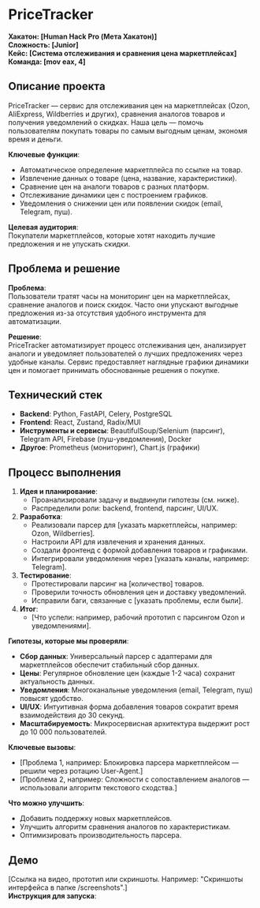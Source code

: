 # PriceTracker

**Хакатон: [Human Hack Pro (Мета Хакатон)]**  
**Сложность: [Junior]**  
**Кейс: [Система отслеживания и сравнения цена маркетплейсах]**  
**Команда: [mov eax, 4]**

## Описание проекта

PriceTracker — сервис для отслеживания цен на маркетплейсах (Ozon, AliExpress, Wildberries и других), сравнения аналогов товаров и получения уведомлений о скидках. Наша цель — помочь пользователям покупать товары по самым выгодным ценам, экономя время и деньги.

**Ключевые функции**:  
- Автоматическое определение маркетплейса по ссылке на товар.  
- Извлечение данных о товаре (цена, название, характеристики).  
- Сравнение цен на аналоги товаров с разных платформ.  
- Отслеживание динамики цен с построением графиков.  
- Уведомления о снижении цен или появлении скидок (email, Telegram, пуш).  

**Целевая аудитория**:  
Покупатели маркетплейсов, которые хотят находить лучшие предложения и не упускать скидки.

## Проблема и решение

**Проблема**:  
Пользователи тратят часы на мониторинг цен на маркетплейсах, сравнение аналогов и поиск скидок. Часто они упускают выгодные предложения из-за отсутствия удобного инструмента для автоматизации.

**Решение**:  
PriceTracker автоматизирует процесс отслеживания цен, анализирует аналоги и уведомляет пользователей о лучших предложениях через удобные каналы. Сервис предоставляет наглядные графики динамики цен и помогает принимать обоснованные решения о покупке.

## Технический стек

- **Backend**: Python, FastAPI, Celery, PostgreSQL  
- **Frontend**: React, Zustand, Radix/MUI  
- **Инструменты и сервисы**: BeautifulSoup/Selenium (парсинг), Telegram API, Firebase (пуш-уведомления), Docker  
- **Другое**: Prometheus (мониторинг), Chart.js (графики)

## Процесс выполнения
 
1. **Идея и планирование**:  
   - Проанализировали задачу и выдвинули гипотезы (см. ниже).  
   - Распределили роли: backend, frontend, парсинг, UI/UX.  
2. **Разработка**:  
   - Реализовали парсер для [указать маркетплейсы, например: Ozon, Wildberries].  
   - Настроили API для извлечения и хранения данных.  
   - Создали фронтенд с формой добавления товаров и графиками.  
   - Интегрировали уведомления через [указать каналы, например: Telegram].  
3. **Тестирование**:  
   - Протестировали парсинг на [количество] товаров.  
   - Проверили точность обновления цен и доставку уведомлений.  
   - Исправили баги, связанные с [указать проблемы, если были].  
4. **Итог**:  
   - [Что успели: например, рабочий прототип с парсингом Ozon и уведомлениями].  

**Гипотезы, которые мы проверяли**:  
- **Сбор данных**: Универсальный парсер с адаптерами для маркетплейсов обеспечит стабильный сбор данных.  
- **Цены**: Регулярное обновление цен (каждые 1-2 часа) сохранит актуальность данных.  
- **Уведомления**: Многоканальные уведомления (email, Telegram, пуш) повысят удобство.  
- **UI/UX**: Интуитивная форма добавления товаров сократит время взаимодействия до 30 секунд.  
- **Масштабируемость**: Микросервисная архитектура выдержит рост до 10 000 пользователей.  

**Ключевые вызовы**:  
- [Проблема 1, например: Блокировка парсера маркетплейсом — решили через ротацию User-Agent.]  
- [Проблема 2, например: Сложности с сопоставлением аналогов — использовали алгоритм текстового сходства.]  

**Что можно улучшить**:  
- Добавить поддержку новых маркетплейсов.  
- Улучшить алгоритм сравнения аналогов по характеристикам.  
- Оптимизировать производительность парсера.

## Демо

[Ссылка на видео, прототип или скриншоты. Например: "Скриншоты интерфейса в папке /screenshots".]  
**Инструкция для запуска**:  
